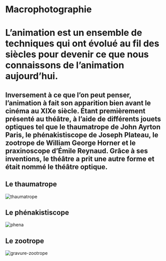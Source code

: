 # Macrophotographie

# L’animation est un ensemble de techniques qui ont évolué au fil des siècles pour devenir ce que nous connaissons de l’animation aujourd’hui. 

## Inversement à ce que l’on peut penser, l’animation à fait son apparition bien avant le cinéma au XIXe siècle. Étant premièrement présenté au théâtre, à l’aide de différents jouets optiques tel que le thaumatrope de John Ayrton Paris, le phénakistiscope de Joseph Plateau, le zootrope de William George Horner et le praxinoscope d’Émile Reynaud. Grâce à ses inventions, le théâtre a prit une autre forme et était nommé le théâtre optique.

## Le thaumatrope
![thaumatrope](https://user-images.githubusercontent.com/94126495/145142993-0f47b32d-ba3c-41cd-8ef8-dbe381edad4a.jpg)

## Le phénakistiscope
![phena](https://user-images.githubusercontent.com/94126495/145143548-fb4298df-847b-4d9e-9ffc-c602d188df55.jpg)

## Le zootrope
![gravure-zootrope](https://user-images.githubusercontent.com/94126495/145143721-7ee03188-1312-422c-83c6-83be6dba9ea9.jpg)
